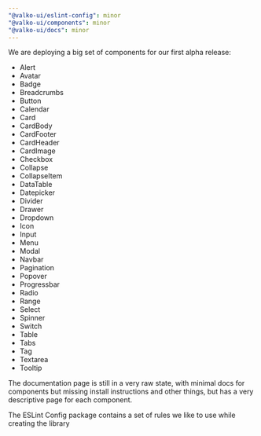 ```yaml
---
"@valko-ui/eslint-config": minor
"@valko-ui/components": minor
"@valko-ui/docs": minor
---
```


We are deploying a big set of components for our first alpha release:

- Alert
- Avatar
- Badge
- Breadcrumbs
- Button
- Calendar
- Card
- CardBody
- CardFooter
- CardHeader
- CardImage
- Checkbox
- Collapse
- CollapseItem
- DataTable
- Datepicker
- Divider
- Drawer
- Dropdown
- Icon
- Input
- Menu
- Modal
- Navbar
- Pagination
- Popover
- Progressbar
- Radio
- Range
- Select
- Spinner
- Switch
- Table
- Tabs
- Tag
- Textarea
- Tooltip

The documentation page is still in a very raw state, with minimal docs for components but missing install instructions and other things, but has a very descriptive page for each component.

The ESLint Config package contains a set of rules we like to use while creating the library
